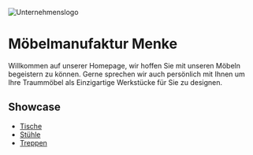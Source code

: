 ![Unternehmenslogo](https://repository-images.githubusercontent.com/192228387/23ca0280-91f4-11e9-86e0-afcf90e961ad)

# Möbelmanufaktur Menke

<!--
[![Build Status](https://travis-ci.com/joaomlneto/jekyll-multiverse-template.svg?branch=master)](https://travis-ci.com/joaomlneto/jekyll-multiverse-template)
-->
<!--
This is a Jekyll site template based on the [Multiverse](https://html5up.net/multiverse) template by [HTML5 UP](https://html5up.net)
-->

Willkommen auf unserer Homepage, wir hoffen Sie mit unseren Möbeln begeistern zu können.
Gerne sprechen wir auch persönlich mit Ihnen um Ihre Traummöbel als Einzigartige Werkstücke für Sie zu designen.

<!--
Each of the images displayed in the website is its own separate *post*:
- Metadata (image title and caption) goes in the [`_images`](_images) folder
- Actual images (thumbnails and fulls go into [`assets/images`](assets/images)).
-->
<!--
Demo: https://joaomlneto.github.io/jekyll-multiverse-template/
-->

## Showcase

- [Tische](https://rodrigues.neto.pt)
- [Stühle](https://rodrigues.neto.pt)
- [Treppen](https://rodrigues.neto.pt)
